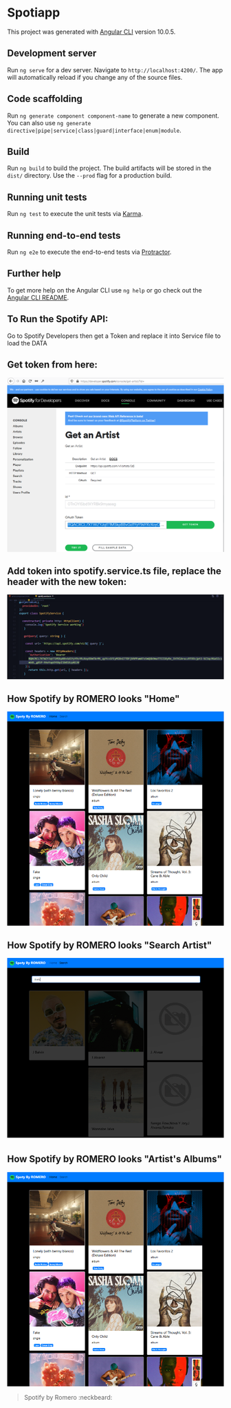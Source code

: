 # Spotiapp

This project was generated with [Angular CLI](https://github.com/angular/angular-cli) version 10.0.5.

## Development server

Run `ng serve` for a dev server. Navigate to `http://localhost:4200/`. The app will automatically reload if you change any of the source files.

## Code scaffolding

Run `ng generate component component-name` to generate a new component. You can also use `ng generate directive|pipe|service|class|guard|interface|enum|module`.

## Build

Run `ng build` to build the project. The build artifacts will be stored in the `dist/` directory. Use the `--prod` flag for a production build.

## Running unit tests

Run `ng test` to execute the unit tests via [Karma](https://karma-runner.github.io).

## Running end-to-end tests

Run `ng e2e` to execute the end-to-end tests via [Protractor](http://www.protractortest.org/).

## Further help

To get more help on the Angular CLI use `ng help` or go check out the [Angular CLI README](https://github.com/angular/angular-cli/blob/master/README.md).

## To Run the Spotify API:

Go to Spotify Developers then get a Token and replace it into Service file to load the DATA

## Get token from here:

<img src="src/assets/img/token.png">


## Add token into spotify.service.ts file, replace the header with the new token:

<img src="src/assets/img/header.png">


## How Spotify by ROMERO looks "Home"

<img src="src/assets/img/home.png">


## How Spotify by ROMERO looks "Search Artist"

<img src="src/assets/img/search.png">


## How Spotify by ROMERO looks "Artist's Albums"

<img src="src/assets/img/home.png">

>Spotify by Romero  :neckbeard:
